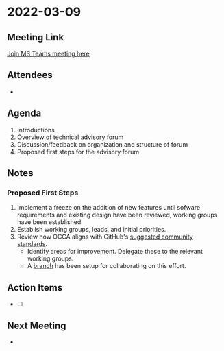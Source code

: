 # 2022-03-09

## Meeting Link

[Join MS Teams meeting here](https://teams.microsoft.com/l/meetup-join/19%3ameeting_MTE0NmQwNDItMDk2NC00MWJjLTk3NjYtNzVkMzYwODU3M2M1%40thread.v2/0?context=%7b%22Tid%22%3a%220cfca185-25f7-49e3-8ae7-704d5326e285%22%2c%22Oid%22%3a%22e76e8444-bf17-4212-b407-066369e3264c%22%7d)

## Attendees

- 

## Agenda

1. Introductions
2. Overview of technical advisory forum
3. Discussion/feedback on organization and structure of forum
4. Proposed first steps for the advisory forum
  

## Notes

### Proposed First Steps

1. Implement a freeze on the addition of new features until sofware requirements and existing design have been reviewed, working groups have been established.  
2. Establish working groups, leads, and initial priorities.  
3. Review how OCCA aligns with GitHub's [suggested community standards](https://github.com/libocca/occa/community).  
   - Identify areas for improvement. Delegate these to the relevant working groups. 
   - A [branch](https://github.com/libocca/occa/tree/community-profile) has been setup for collaborating on this effort.

## Action Items

- [ ]

## Next Meeting

-